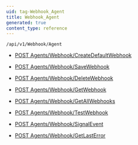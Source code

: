 ```yaml
---
uid: tag-Webhook_Agent
title: Webhook_Agent
generated: true
content_type: reference
---
```


```http
/api/v1/Webhook/Agent
```




* [POST Agents/Webhook/CreateDefaultWebhook](v1WebhookAgent_CreateDefaultWebhook.md)

* [POST Agents/Webhook/SaveWebhook](v1WebhookAgent_SaveWebhook.md)

* [POST Agents/Webhook/DeleteWebhook](v1WebhookAgent_DeleteWebhook.md)

* [POST Agents/Webhook/GetWebhook](v1WebhookAgent_GetWebhook.md)

* [POST Agents/Webhook/GetAllWebhooks](v1WebhookAgent_GetAllWebhooks.md)

* [POST Agents/Webhook/TestWebhook](v1WebhookAgent_TestWebhook.md)

* [POST Agents/Webhook/SignalEvent](v1WebhookAgent_SignalEvent.md)

* [POST Agents/Webhook/GetLastError](v1WebhookAgent_GetLastError.md)